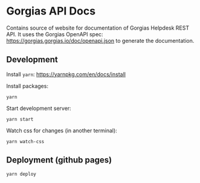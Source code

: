 # Gorgias API Docs

Contains source of website for documentation of Gorgias Helpdesk REST API. 
It uses the Gorgias OpenAPI spec: https://gorgias.gorgias.io/doc/openapi.json to generate the documentation.


## Development 

Install `yarn`: https://yarnpkg.com/en/docs/install

Install packages:
    
    yarn

Start development server:

    yarn start
    
Watch css for changes (in another terminal): 

    yarn watch-css
    
    
## Deployment (github pages)

    yarn deploy
